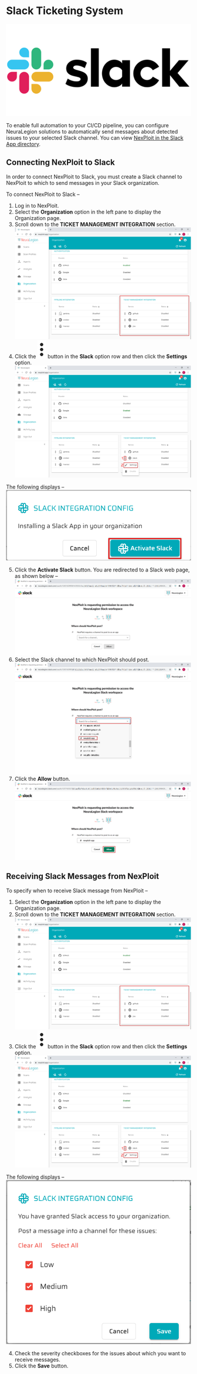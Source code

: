 # Slack Ticketing System
![slack-logo](media/slack/slack-logo.png ':size=20%')

To enable full automation to your CI/CD pipeline, you can configure NeuraLegion solutions to automatically send messages about detected issues to your selected Slack channel. You can view [NexPloit in the Slack App directory](https://slack.com/apps/APTQSHNES-nexploit).

## Connecting NexPloit to Slack
In order to connect NexPloit to Slack, you must create a Slack channel to NexPloit to which to send messages in your Slack organization.

To connect NexPloit to Slack –
1. Log in to NexPloit.
2. Select the **Organization** option in the left pane to display the Organization page.
3. Scroll down to the **TICKET MANAGEMENT INTEGRATION** section.\
![ticketing-panel](media/slack/ticketing-panel.png ':size=45%')
4. Click the ![dots-button](media/slack/dots-button.png ':size=1%') button in the **Slack** option row and then click the **Settings** option.\
![slack-ticketing-settings](media/slack/slack-ticketing-settings.png ':size=45%')

  The following displays –\
  ![activate-slack](media/slack/activate-slack.png ':size=45%')

5. Click the **Activate Slack** button. You are redirected to a Slack web page, as shown below –\
![slack-page](media/slack/slack-page.png ':size=45%')
6. Select the Slack channel to which NexPloit should post.\
![slack-select-channel](media/slack/slack-select-channel.png ':size=45%')
7. Click the **Allow** button.\
![slack-allow](media/slack/slack-allow.png ':size=45%')

## Receiving Slack Messages from NexPloit
To specify when to receive Slack message from NexPloit –
1. Select the **Organization**  option in the left pane to display the Organization page.
2. Scroll down to the **TICKET MANAGEMENT INTEGRATION** section.\
![ticketing-panel](media/slack/ticketing-panel.png ':size=45%')
3. Click the ![dots-button](media/slack/dots-button.png ':size=1%') button in the **Slack** option row and then click the **Settings** option.\
![slack-ticketing-settings](media/slack/slack-ticketing-settings.png ':size=45%')

  The following displays –\
  ![slack-messaging-settings](media/slack/slack-messaging-settings.png ':size=45%')

4. Check the severity checkboxes for the issues about which you want to receive messages. 
5. Click the **Save** button.
